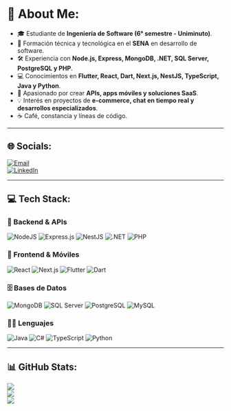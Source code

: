 # 👋 About Me:
- 🎓 Estudiante de **Ingeniería de Software (6° semestre - Uniminuto)**.  
- 🎯 Formación técnica y tecnológica en el **SENA** en desarrollo de software.  
- 🛠️ Experiencia con **Node.js, Express, MongoDB, .NET, SQL Server, PostgreSQL y PHP**.  
- 💻 Conocimientos en **Flutter, React, Dart, Next.js, NestJS, TypeScript, Java y Python**.  
- 🚀 Apasionado por crear **APIs, apps móviles y soluciones SaaS**.  
- 💡 Interés en proyectos de **e-commerce, chat en tiempo real y desarrollos especializados**.  
- ☕ Café, constancia y líneas de código.  

---

## 🌐 Socials:
[![Email](https://img.shields.io/badge/Email-D14836?style=for-the-badge&logo=gmail&logoColor=white)](mailto:zsantiagohenao@gmail.com)  
[![LinkedIn](https://img.shields.io/badge/LinkedIn-0077B5?style=for-the-badge&logo=linkedin&logoColor=white)](https://www.linkedin.com/in/santiago-henao-32a041209/)  

---

## 💻 Tech Stack:

### 🚀 Backend & APIs
![NodeJS](https://img.shields.io/badge/Node.js-43853D?style=for-the-badge&logo=node.js&logoColor=white) 
![Express.js](https://img.shields.io/badge/Express.js-404D59?style=for-the-badge) 
![NestJS](https://img.shields.io/badge/NestJS-E0234E?style=for-the-badge&logo=nestjs&logoColor=white) 
![.NET](https://img.shields.io/badge/.NET-512BD4?style=for-the-badge&logo=dotnet&logoColor=white) 
![PHP](https://img.shields.io/badge/PHP-777BB4?style=for-the-badge&logo=php&logoColor=white)

### 🎨 Frontend & Móviles
![React](https://img.shields.io/badge/React-20232A?style=for-the-badge&logo=react&logoColor=61DAFB) 
![Next.js](https://img.shields.io/badge/Next.js-000000?style=for-the-badge&logo=next.js&logoColor=white) 
![Flutter](https://img.shields.io/badge/Flutter-02569B?style=for-the-badge&logo=flutter&logoColor=white) 
![Dart](https://img.shields.io/badge/Dart-0175C2?style=for-the-badge&logo=dart&logoColor=white)

### 🗄️ Bases de Datos
![MongoDB](https://img.shields.io/badge/MongoDB-4EA94B?style=for-the-badge&logo=mongodb&logoColor=white) 
![SQL Server](https://img.shields.io/badge/SQL%20Server-CC2927?style=for-the-badge&logo=microsoftsqlserver&logoColor=white) 
![PostgreSQL](https://img.shields.io/badge/PostgreSQL-316192?style=for-the-badge&logo=postgresql&logoColor=white) 
![MySQL](https://img.shields.io/badge/MySQL-005C84?style=for-the-badge&logo=mysql&logoColor=white)

### 🧑‍💻 Lenguajes
![Java](https://img.shields.io/badge/Java-ED8B00?style=for-the-badge&logo=java&logoColor=white) 
![C#](https://img.shields.io/badge/C%23-239120?style=for-the-badge&logo=c-sharp&logoColor=white) 
![TypeScript](https://img.shields.io/badge/TypeScript-007ACC?style=for-the-badge&logo=typescript&logoColor=white) 
![Python](https://img.shields.io/badge/Python-3776AB?style=for-the-badge&logo=python&logoColor=white)

---

## 📊 GitHub Stats:
![](https://github-readme-stats.vercel.app/api?username=castano208&theme=radical&hide_border=false&include_all_commits=true&count_private=true)  
![](https://github-readme-streak-stats.herokuapp.com/?user=castano208&theme=radical&hide_border=false)  
![](https://github-readme-stats.vercel.app/api/top-langs/?username=castano208&theme=radical&hide_border=false&layout=compact)  
